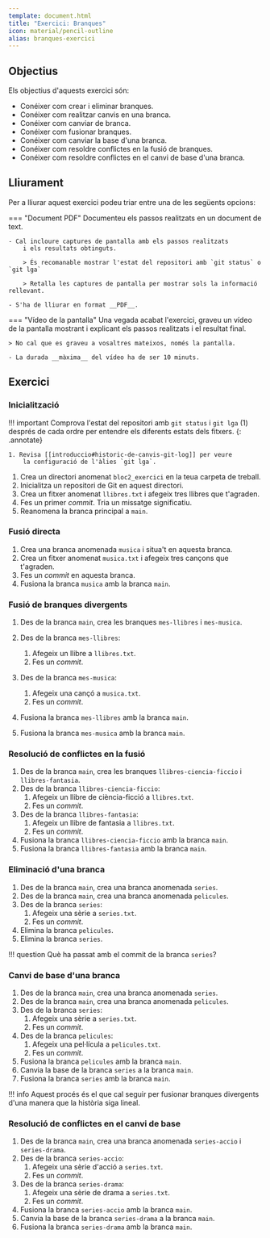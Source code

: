 ```yaml
---
template: document.html
title: "Exercici: Branques"
icon: material/pencil-outline
alias: branques-exercici
---
```


## Objectius
Els objectius d'aquests exercici són:

- Conéixer com crear i eliminar branques.
- Conéixer com realitzar canvis en una branca.
- Conéixer com canviar de branca.
- Conéixer com fusionar branques.
- Conéixer com canviar la base d'una branca.
- Conéixer com resoldre conflictes en la fusió de branques.
- Conéixer com resoldre conflictes en el canvi de base d'una branca.


## Lliurament
Per a lliurar aquest exercici podeu triar entre una de les següents opcions:

=== "Document PDF"
    Documenteu els passos realitzats en un document de text.

    - Cal incloure captures de pantalla amb els passos realitzats
        i els resultats obtinguts.

        > És recomanable mostrar l'estat del repositori amb `git status` o `git lga`

        > Retalla les captures de pantalla per mostrar sols la informació rellevant.
    
    - S'ha de lliurar en format __PDF__.

=== "Vídeo de la pantalla"
    Una vegada acabat l'exercici, graveu un vídeo de la pantalla
    mostrant i explicant els passos realitzats i el resultat final.

    > No cal que es graveu a vosaltres mateixos, només la pantalla.

    - La durada __màxima__ del vídeo ha de ser 10 minuts.


## Exercici

### Inicialització
!!! important
    Comprova l'estat del repositori amb `git status` i `git lga` (1) després de cada ordre
    per entendre els diferents estats dels fitxers.
    {: .annotate}

    1. Revisa [[introduccio#historic-de-canvis-git-log]] per veure
        la configuració de l'àlies `git lga`.


1. Crea un directori anomenat `bloc2_exercici` en la teua carpeta de treball.
1. Inicialitza un repositori de Git en aquest directori.
1. Crea un fitxer anomenat `llibres.txt` i afegeix tres llibres que t'agraden.
1. Fes un primer _commit_. Tria un missatge significatiu.
1. Reanomena la branca principal a `main`.

### Fusió directa

1. Crea una branca anomenada `musica` i situa't en aquesta branca.
1. Crea un fitxer anomenat `musica.txt` i afegeix tres cançons que t'agraden.
1. Fes un _commit_ en aquesta branca.
1. Fusiona la branca `musica` amb la branca `main`.

### Fusió de branques divergents

1. Des de la branca `main`, crea les branques `mes-llibres` i `mes-musica`.
1. Des de la branca `mes-llibres`:
    1. Afegeix un llibre a `llibres.txt`.
    1. Fes un _commit_.
1. Des de la branca `mes-musica`:
    1. Afegeix una cançó a `musica.txt`.
    1. Fes un _commit_.

1. Fusiona la branca `mes-llibres` amb la branca `main`.
1. Fusiona la branca `mes-musica` amb la branca `main`.

### Resolució de conflictes en la fusió

1. Des de la branca `main`, crea les branques `llibres-ciencia-ficcio` i `llibres-fantasia`.
1. Des de la branca `llibres-ciencia-ficcio`:
    1. Afegeix un llibre de ciència-ficció a `llibres.txt`.
    1. Fes un _commit_.
1. Des de la branca `llibres-fantasia`:
    1. Afegeix un llibre de fantasia a `llibres.txt`.
    1. Fes un _commit_.
1. Fusiona la branca `llibres-ciencia-ficcio` amb la branca `main`.
1. Fusiona la branca `llibres-fantasia` amb la branca `main`.

### Eliminació d'una branca
1. Des de la branca `main`, crea una branca anomenada `series`.
1. Des de la branca `main`, crea una branca anomenada `pelicules`.
1. Des de la branca `series`:
    1. Afegeix una sèrie a `series.txt`.
    1. Fes un _commit_.
1. Elimina la branca `pelicules`.
1. Elimina la branca `series`.

!!! question
    Què ha passat amb el commit de la branca `series`?


### Canvi de base d'una branca
1. Des de la branca `main`, crea una branca anomenada `series`.
1. Des de la branca `main`, crea una branca anomenada `pelicules`.
1. Des de la branca `series`:
    1. Afegeix una sèrie a `series.txt`.
    1. Fes un _commit_.
1. Des de la branca `pelicules`:
    1. Afegeix una pel·lícula a `pelicules.txt`.
    1. Fes un _commit_.
1. Fusiona la branca `pelicules` amb la branca `main`.
1. Canvia la base de la branca `series` a la branca `main`.
1. Fusiona la branca `series` amb la branca `main`.

!!! info
    Aquest procés és el que cal seguir per fusionar branques divergents
    d'una manera que la història siga lineal.


### Resolució de conflictes en el canvi de base
1. Des de la branca `main`, crea una branca anomenada `series-accio` i `series-drama`.
1. Des de la branca `series-accio`:
    1. Afegeix una sèrie d'acció a `series.txt`.
    1. Fes un _commit_.
1. Des de la branca `series-drama`:
    1. Afegeix una sèrie de drama a `series.txt`.
    1. Fes un _commit_.
1. Fusiona la branca `series-accio` amb la branca `main`.
1. Canvia la base de la branca `series-drama` a la branca `main`.
1. Fusiona la branca `series-drama` amb la branca `main`.
